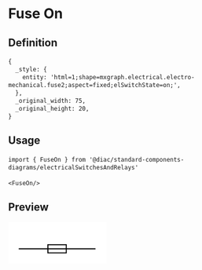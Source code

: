 # Fuse On

## Definition

```
{
  _style: { 
    entity: 'html=1;shape=mxgraph.electrical.electro-mechanical.fuse2;aspect=fixed;elSwitchState=on;',
  },
  _original_width: 75,
  _original_height: 20,
}
```

## Usage

```
import { FuseOn } from '@diac/standard-components-diagrams/electricalSwitchesAndRelays'

<FuseOn/>
```

## Preview

<img src="./fuse-on.png" width="200"/>
